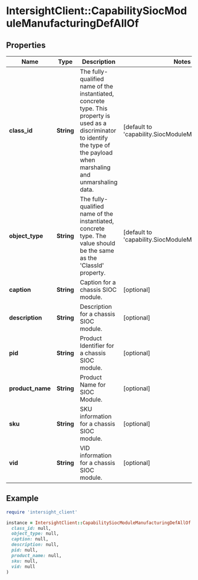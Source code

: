 # IntersightClient::CapabilitySiocModuleManufacturingDefAllOf

## Properties

| Name | Type | Description | Notes |
| ---- | ---- | ----------- | ----- |
| **class_id** | **String** | The fully-qualified name of the instantiated, concrete type. This property is used as a discriminator to identify the type of the payload when marshaling and unmarshaling data. | [default to &#39;capability.SiocModuleManufacturingDef&#39;] |
| **object_type** | **String** | The fully-qualified name of the instantiated, concrete type. The value should be the same as the &#39;ClassId&#39; property. | [default to &#39;capability.SiocModuleManufacturingDef&#39;] |
| **caption** | **String** | Caption for a chassis SIOC module. | [optional] |
| **description** | **String** | Description for a chassis SIOC module. | [optional] |
| **pid** | **String** | Product Identifier for a chassis SIOC module. | [optional] |
| **product_name** | **String** | Product Name for SIOC Module. | [optional] |
| **sku** | **String** | SKU information for a chassis SIOC module. | [optional] |
| **vid** | **String** | VID information for a chassis SIOC module. | [optional] |

## Example

```ruby
require 'intersight_client'

instance = IntersightClient::CapabilitySiocModuleManufacturingDefAllOf.new(
  class_id: null,
  object_type: null,
  caption: null,
  description: null,
  pid: null,
  product_name: null,
  sku: null,
  vid: null
)
```

